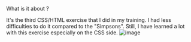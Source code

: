 What is it about ?

It's the third CSS/HTML exercise that I did in my training. I had less difficulties to do it compared to the "Simpsons". Still, I have learned a lot with this exercise especially on the CSS side. 
![image](https://github.com/hjrayd/LandingPage/assets/164890959/9d191fc1-a486-4355-928b-e1b63b0552ac)
